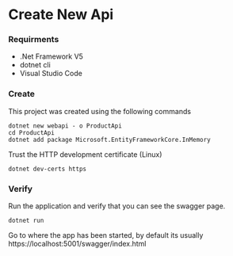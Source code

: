 # Create New Api

### Requirments
* .Net Framework V5
* dotnet cli
* Visual Studio Code


### Create 
This project was created using the following commands

```
dotnet new webapi - o ProductApi
cd ProductApi
dotnet add package Microsoft.EntityFrameworkCore.InMemory    
```

Trust the HTTP development certificate (Linux)

```
dotnet dev-certs https    
```

### Verify
Run the application and verify that you can see the swagger page.

```
dotnet run
```
Go to where the app has been started, by default its usually https://localhost:5001/swagger/index.html

